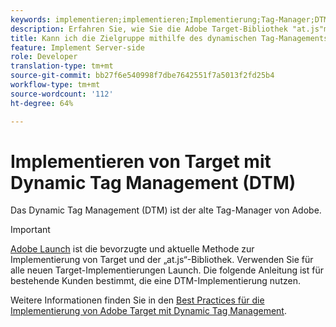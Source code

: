 ```yaml
---
keywords: implementieren;implementieren;Implementierung;Tag-Manager;DTM;at.js;Dynamic Tag Management
description: Erfahren Sie, wie Sie die Adobe Target-Bibliothek "at.js"mit dem alten Dynamischen Tag-Management (DTM) implementieren. Adobe Launch ist die bevorzugte Methode zur Implementierung von Zielgruppe.
title: Kann ich die Zielgruppe mithilfe des dynamischen Tag-Managements (DTM) implementieren?
feature: Implement Server-side
role: Developer
translation-type: tm+mt
source-git-commit: bb27f6e540998f7dbe7642551f7a5013f2fd25b4
workflow-type: tm+mt
source-wordcount: '112'
ht-degree: 64%

---
```



# Implementieren von Target mit Dynamic Tag Management (DTM)

Das Dynamic Tag Management (DTM) ist der alte Tag-Manager von Adobe.

>[!IMPORTANT]
>
>[Adobe Launch](/help/c-implementing-target/c-implementing-target-for-client-side-web/how-to-deployatjs/cmp-implementing-target-using-adobe-launch.md#topic_5234DDAEB0834333BD6BA1B05892FC25) ist die bevorzugte und aktuelle Methode zur Implementierung von Target und der „at.js“-Bibliothek. Verwenden Sie für alle neuen Target-Implementierungen Launch. Die folgende Anleitung ist für bestehende Kunden bestimmt, die eine DTM-Implementierung nutzen.

Weitere Informationen finden Sie in den [Best Practices für die Implementierung von Adobe Target mit Dynamic Tag Management](https://experienceleague.adobe.com/docs/dtm/implementing/overview.html).

